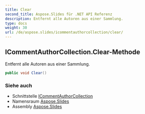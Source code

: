 ```yaml
---
title: Clear
second_title: Aspose.Slides für .NET API Referenz
description: Entfernt alle Autoren aus einer Sammlung.
type: docs
weight: 30
url: /de/aspose.slides/icommentauthorcollection/clear/
---
```


## ICommentAuthorCollection.Clear-Methode

Entfernt alle Autoren aus einer Sammlung.

```csharp
public void Clear()
```

### Siehe auch

* Schnittstelle [ICommentAuthorCollection](../../icommentauthorcollection)
* Namensraum [Aspose.Slides](../../icommentauthorcollection)
* Assembly [Aspose.Slides](../../../)

<!-- DO NOT EDIT: generiert von xmldocmd für Aspose.Slides.dll -->